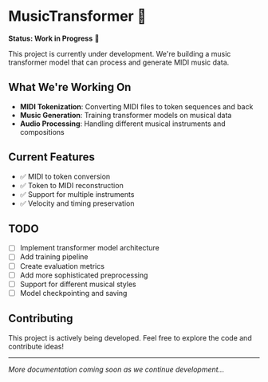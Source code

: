 # MusicTransformer 🎵

**Status: Work in Progress** 🚧

This project is currently under development. We're building a music transformer model that can process and generate MIDI music data.

## What We're Working On

- **MIDI Tokenization**: Converting MIDI files to token sequences and back
- **Music Generation**: Training transformer models on musical data
- **Audio Processing**: Handling different musical instruments and compositions

## Current Features

- ✅ MIDI to token conversion
- ✅ Token to MIDI reconstruction
- ✅ Support for multiple instruments
- ✅ Velocity and timing preservation



## TODO

- [ ] Implement transformer model architecture
- [ ] Add training pipeline
- [ ] Create evaluation metrics
- [ ] Add more sophisticated preprocessing
- [ ] Support for different musical styles
- [ ] Model checkpointing and saving

## Contributing

This project is actively being developed. Feel free to explore the code and contribute ideas!

---

*More documentation coming soon as we continue development...*
